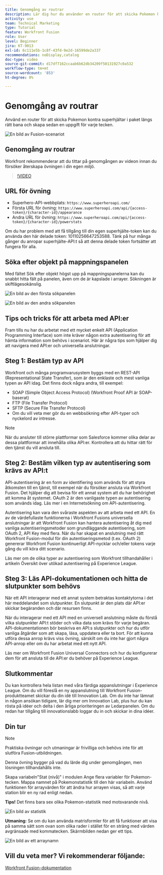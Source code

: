 ```yaml
---
title: Genomgång av routrar
description: Lär dig hur du använder en router för att skicka Pokemon kontra superhjältar i paket längs rätt sökväg i  [!DNL Adobe Workfront Fusion].
activity: use
team: Technical Marketing
type: Tutorial
feature: Workfront Fusion
role: User
level: Beginner
jira: KT-9013
exl-id: 6c111e5b-1c8f-43fd-9e2d-16599de2a337
recommendations: noDisplay,catalog
doc-type: video
source-git-commit: d17df7162ccaab6b62db34209f50131927c0a532
workflow-type: tm+mt
source-wordcount: '853'
ht-degree: 0%

---
```


# Genomgång av routrar

Använd en router för att skicka Pokemon kontra superhjältar i paket längs rätt bana och skapa sedan en uppgift för varje tecken.

![En bild av Fusion-scenariot](assets/universal-connectors-and-routing-2.png)

## Genomgång av routrar

Workfront rekommenderar att du tittar på genomgången av videon innan du försöker återskapa övningen i din egen miljö.

>[!VIDEO](https://video.tv.adobe.com/v/335272/?quality=12&learn=on&enablevpops)

## URL för övning

* Superhero-API-webbplats: `https://www.superheroapi.com/`
* Första URL för övning: `https://www.superheroapi.com/api/{access-token}/{character-id}/appearance`
* Andra URL för övning: `https://www.superheroapi.com/api/{access-token}/{character-id}/powerstats`

Om du har problem med att få tillgång till din egen superhjälte-token kan du använda den här delade token: 10110256647253588. Tänk på hur många gånger du anropar superhjälte-API:t så att denna delade token fortsätter att fungera för alla.



## Söka efter objekt på mappningspanelen

Med fältet Sök efter objekt högst upp på mappningspanelerna kan du snabbt hitta fält på panelen, även om de är kapslade i arrayer. Sökningen är skiftlägesokänslig.

![En bild av den första sökpanelen](assets/universal-connectors-and-routing-3.png)

![En bild av den andra sökpanelen](assets/universal-connectors-and-routing-4.png)

## Tips och tricks för att arbeta med API:er

Fram tills nu har du arbetat med ett mycket enkelt API (Application Programming Interface) som inte kräver någon extra autentisering för att hämta information som behövs i scenariot. Här är några tips som hjälper dig att navigera med API:er och universella anslutningar.

## Steg 1: Bestäm typ av API

Workfront och många programvarusystem byggs med en REST-API (Representational State Transfer), som är den enklaste och mest vanliga typen av API idag. Det finns dock några andra, till exempel:

* SOAP (Simple Object Access Protocol) (Workfront Proof API är SOAP-baserat)
* FTP (File Transfer Protocol)
* SFTP (Secure File Transfer Protocol)
* Om du vill veta mer gör du en webbsökning efter API-typer och nyckelord av intresse.

>[!NOTE]
>
>När du ansluter till större plattformar som Salesforce kommer olika delar av dessa plattformar att innehålla olika API:er. Kontrollera att du hittar rätt för den tjänst du vill ansluta till.

## Steg 2: Bestäm vilken typ av autentisering som krävs av API:t

API-autentisering är en form av identifiering som används för att styra åtkomsten till en tjänst, till exempel när du försöker ansluta via Workfront Fusion. Det hjälper dig att bevisa för ett annat system att du har behörighet att komma åt systemet. OAuth 2 är den vanligaste typen av autentisering som används idag. Läs mer i en Internetsökning om API-autentisering.

Autentisering kan vara den svåraste aspekten av att arbeta med ett API. En av de värdefullaste funktionerna i Workfront Fusions universella anslutningar är att Workfront Fusion kan hantera autentisering åt dig med vanliga autentiseringsmetoder som grundläggande autentisering, som OAuth 2, API Key med flera. När du har skapat en anslutning med rätt Workfront Fusion-modul för din autentiseringsmetod (t.ex. OAuth 2) genererar Workfront Fusion kontinuerligt API-nycklar och/eller tokens varje gång du vill köra ditt scenario.

Läs mer om de olika typer av autentisering som Workfront tillhandahåller i artikeln Översikt över utökad autentisering på Experience League.

## Steg 3: Läs API-dokumentationen och hitta de slutpunkter som behövs

När ett API interagerar med ett annat system betraktas kontaktytorna i det här meddelandet som slutpunkter. En slutpunkt är den plats där API:er skickar begäranden och där resursen finns.

När du interagerar med ett API med en universell anslutning måste du förstå vilka slutpunkter API:t stöder och vilka data som krävs för varje begäran. API-dokumentationen bör beskriva en API:s slutpunkter och hur du utför vanliga åtgärder som att skapa, läsa, uppdatera eller ta bort. För att kunna utföra dessa anrop krävs viss övning, särskilt om du inte har gjort några API-anrop eller om du har arbetat med ett nytt API.

Läs mer om Workfront Fusion Universal Connectors och hur du konfigurerar dem för att ansluta till de API:er du behöver på Experience League.

## Slutkommentar

Du kan kontrollera hela listan med våra färdiga appanslutningar i Experience League. Om du vill föreslå en ny appanslutning till Workfront Fusion-produktteamet skickar du din idé till Innovation Lab. Om du inte har lämnat in någon ansökan tidigare, lär dig mer om Innovation Lab, plus hur du kan rösta på idéer och delta i den årliga prioriteringen av Ledarpanelen. Om du redan har tillgång till innovationslabb loggar du in och skickar in dina idéer.

## Din tur

>[!NOTE]
>
>Praktiska övningar och utmaningar är frivilliga och behövs inte för att slutföra Fusion-utbildningen.

Denna övning bygger på vad du lärde dig under genomgången, men lösningen tillhandahålls inte.

Skapa variabeln&quot;Stat (nivå)&quot; i modulen Ange flera variabler för Pokemon-tecken. Mappa namnet på Pokemonstatistik till den här variabeln. Använd funktionen för arrayvärden för att ändra hur arrayen visas, så att varje station blir en ny rad enligt nedan.

**Tips!** Det finns bara sex olika Pokemon-statistik med motsvarande nivå.

![En bild av statistik](assets/universal-connectors-and-routing-5.png)

**Utmaning:** Se om du kan använda matrisformler för att få funktioner att visa på samma sätt som ovan som olika rader i stället för en sträng med värden avgränsade med kommatecken. Skärmbilden nedan ger ett tips.

![En bild av ett arraynamn](assets/universal-connectors-and-routing-6.png)

## Vill du veta mer? Vi rekommenderar följande:

[Workfront Fusion-dokumentation](https://experienceleague.adobe.com/docs/workfront/using/adobe-workfront-fusion/workfront-fusion-2.html?lang=sv-SE)
